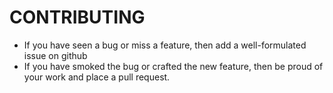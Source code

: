 # CONTRIBUTING

* If you have seen a bug or miss a feature, then add a well-formulated issue on github
* If you have smoked the bug or crafted the new feature, then be proud of your work and place a pull request.
